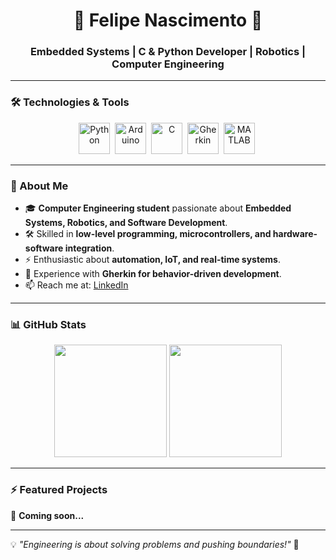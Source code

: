<h1 align="center">🚀 Felipe Nascimento 🚀</h1>
<h3 align="center">Embedded Systems | C & Python Developer | Robotics | Computer Engineering</h3>

---

### 🛠️ Technologies & Tools
<div align="center">
  <img src="https://cdn.jsdelivr.net/gh/devicons/devicon/icons/python/python-original.svg" title="Python" alt="Python" width="50" height="50"/>&nbsp;
  <img src="https://cdn.jsdelivr.net/gh/devicons/devicon/icons/arduino/arduino-original.svg" title="Arduino" alt="Arduino" width="50" height="50"/>&nbsp;
  <img src="https://cdn.jsdelivr.net/gh/devicons/devicon/icons/c/c-original.svg" title="C" alt="C" width="50" height="50"/>&nbsp;
  <img src="https://cdn.jsdelivr.net/gh/devicons/devicon/icons/cucumber/cucumber-plain.svg" title="Gherkin" alt="Gherkin" width="50" height="50"/>&nbsp;
  <img src="https://cdn.jsdelivr.net/gh/devicons/devicon/icons/matlab/matlab-original.svg" title="MATLAB" alt="MATLAB" width="50" height="50"/>&nbsp;
</div>

---

### 🤖 About Me
- 🎓 **Computer Engineering student** passionate about **Embedded Systems, Robotics, and Software Development**.  
- 🛠️ Skilled in **low-level programming, microcontrollers, and hardware-software integration**.  
- ⚡ Enthusiastic about **automation, IoT, and real-time systems**.  
- 📜 Experience with **Gherkin for behavior-driven development**.  
- 📫 Reach me at: [LinkedIn](https://www.linkedin.com/in/felipe-nascimento-a4866a20b/)

---

### 📊 GitHub Stats  
<div align="center">
  <img height="180em" src="https://github-readme-stats.vercel.app/api?username=FelipeNascimento0&show_icons=true&theme=tokyonight"/>
  <img height="180em" src="https://github-readme-streak-stats.herokuapp.com/?user=FelipeNascimento0&theme=tokyonight"/>
</div>

---

### ⚡ Featured Projects  
🚀 **Coming soon...**  

---

💡 *"Engineering is about solving problems and pushing boundaries!"* 🚀  

